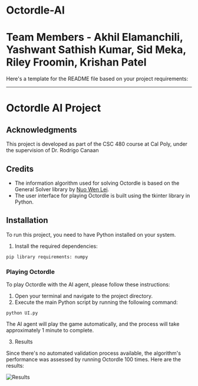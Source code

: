# Octordle-AI

# Team Members -  Akhil Elamanchili, Yashwant Sathish Kumar, Sid Meka, Riley Froomin, Krishan Patel

Here's a template for the README file based on your project requirements:

---

# Octordle AI Project

## Acknowledgments

This project is developed as part of the CSC 480 course at Cal Poly, under the supervision of Dr. Rodrigo Canaan

## Credits

- The information algorithm used for solving Octordle is based on the General Solver library by [Nuo Wen Lei](https://github.com/NuoWenLei/Wordle_Solver).
- The user interface for playing Octordle is built using the tkinter library in Python.

## Installation

To run this project, you need to have Python installed on your system.

1. Install the required dependencies:

```
pip library requirements: numpy
```


### Playing Octordle

To play Octordle with the AI agent, please follow these instructions:

1. Open your terminal and navigate to the project directory.
2. Execute the main Python script by running the following command:
```
python UI.py
```
The AI agent will play the game automatically, and the process will take approximately 1 minute to complete.


3. Results

Since there's no automated validation process available, the algorithm's performance was assessed by running Octordle 100 times. Here are the results:

![Results](https://file%2B.vscode-resource.vscode-cdn.net/var/folders/7h/68jc6ngd1yg55vr00gflfwym0000gn/T/TemporaryItems/NSIRD_screencaptureui_tU7Dkd/Screen%20Shot%202024-03-18%20at%203.59.00%20AM.png?version%3D1710759556871)

